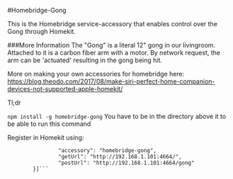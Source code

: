 #Homebridge-Gong

This is the Homebridge service-accessory that enables control over the Gong through Homekit.


###More Information
The "Gong" is a literal 12" gong in our livingroom. Attached to it is a carbon fiber arm with a motor. By network request, the arm can be 'actuated' resulting in the gong being hit.

More on making your own accessories for homebridge here:
https://blog.theodo.com/2017/08/make-siri-perfect-home-companion-devices-not-supported-apple-homekit/

Tl;dr

`npm install -g homebridge-gong`
You have to be in the directory above it to be able to run this command


Register in Homekit using:


```"accessories": [{
                "accessory": "homebridge-gong",
                "getUrl": "http://192.168.1.101:4664/",
                "postUrl": "http://192.168.1.101:4664/gong"
        }]```
